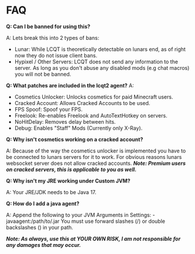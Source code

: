 # FAQ
**Q: Can I be banned for using this?**

A: Lets break this into 2 types of bans:

- Lunar: While LCQT is theoretically detectable on lunars end, as of right now they do not issue client bans.
- Hypixel / Other Servers: LCQT does not send any information to the server. As long as you don't abuse any disabled mods (e.g chat macros) you will not be banned.
  
**Q: What patches are included in the lcqt2 agent?**
A: 
- Cosmetics Unlocker: Unlocks cosmetics for paid Minecraft users.
- Cracked Account: Allows Cracked Accounts to be used.
- FPS Spoof: Spoof your FPS.
- Freelook: Re-enables Freelook and AutoTextHotkey on servers.
- NoHitDelay: Removes delay between hits.
- Debug: Enables "Staff" Mods (Currently only X-Ray).

**Q: Why isn't cosmetics working on a cracked account?**

A: Because of the way the cosmetics unlocker is implemented you have to be connected to lunars servers for it to work.
For obvious reasons lunars websocket server does not allow cracked accounts.
***Note: Premium users on cracked servers, this is applicable to you as well.***

**Q: Why isn't my JRE working under Custom JVM?**

A: Your JRE/JDK needs to be Java 17.

**Q: How do I add a java agent?**

A: Append the following to your JVM Arguments in Settings: -javaagent:/path/to/.jar
You must use forward slashes (/) or double backslashes (\) in your path.

***Note: As always, use this at YOUR OWN RISK, I am not responsible for any damages that may occur.***
